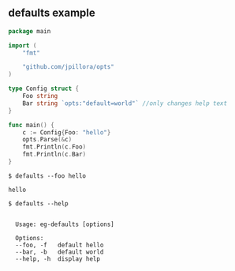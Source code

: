 ## defaults example

<!--tmpl,chomp,code=go:cat main.go -->
``` go 
package main

import (
	"fmt"

	"github.com/jpillora/opts"
)

type Config struct {
	Foo string
	Bar string `opts:"default=world"` //only changes help text
}

func main() {
	c := Config{Foo: "hello"}
	opts.Parse(&c)
	fmt.Println(c.Foo)
	fmt.Println(c.Bar)
}
```
<!--/tmpl-->

```
$ defaults --foo hello
```

<!--tmpl,chomp,code=plain:go run main.go --foo hello -->
``` plain 
hello

```
<!--/tmpl-->

```
$ defaults --help
```

<!--tmpl,chomp,code=plain:go build -o eg-defaults && ./eg-defaults --help ; rm eg-defaults -->
``` plain 

  Usage: eg-defaults [options]

  Options:
  --foo, -f   default hello
  --bar, -b   default world
  --help, -h  display help

```
<!--/tmpl-->
